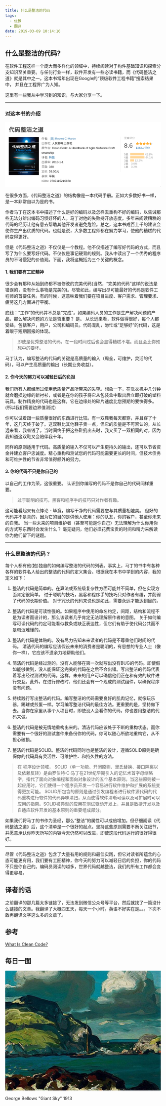 ```yaml
---
title: 什么是整洁的代码
tags:
  - 优雅
  - 翻译
date: 2019-03-09 10:14:16
---
```


什么是整洁的代码?
--------------

在软件工程这样一个庞大而多样化的领域中，持续阅读对于构件基础知识和探索分支知识至关重要。与任何行业一样，软件开发有一些必读书籍，而《代码整洁之道》就是其中之一。这本书常年出现在Google的“顶级软件工程书籍”搜索结果中， 并且在工程界广为人知。

这里有一些我从中学习到的知识，与大家分享一下。

<!-- more -->

---

### 对这本书的介绍

![](/images/Screenshot_20190307_203505.png)

在很多方面，《代码整洁之道》的结构像是一本代码手册。正如大多数好书一样，是一本非常自以为是的书。

作者马丁在这本书中描述了什么是好的编码以及怎样去重构不好的编码，以告诫那些无法分辨出编码习惯好坏的人。马丁对他的失败持开放态度。多年来阅读糟糕的代码的经历让他有意去帮助其他开发者避免危险。总之，这本书成百上千的建议会使你生产出优质的代码。也就是说，大多数工程师都在努力学习，使他的糟糕的代码变得更好。

但是《代码整洁之道》不仅仅是一个教程。他不仅描述了编写好代码的方式，而且写了为什么要写好代码。不仅仅是事记硬背的规则。我从中读出了一个优秀的程序员的不可侵犯的价值观。下面，我将这概括为三个关键的概念。

#### **1\. 我们要有工匠精神**

很少会有那种从始到终都不被修改的完美代码(当然，“完美的代码”这样的说法是错误的，没有什么事物是完美的)。尽管如此，编写出尽可能最好的代码是软件工程师的首要任务。有的时候，这意味着我们要在项目进度、客户需求、管理要求、疲劳这几方面进行平衡。

底线：“工作”的代码并不总是“完成”。如果编码人员的工作是生产解决问题的产品，那么解决问题的方法是否重要？ 是。 从长远来看，软件做得很好，每个人都受益，包括客户，用户，公司和编码员。代码混乱，匆忙或“足够好”的代码，这是着眼于短期回报的体现。

> 即使是优秀整洁的代码，在一段时间过后也会显得糟糕不堪。而且会比你预想中的要坏。

马丁认为，编写整洁的代码的关键是高质量的输入（周全，可维护，灵活的代码），可以产生高质量的输出（长期业务收益）。

#### **2\. 你今天的努力可以减轻日后的负担**

我们所有人都经历过使用低质量产品所带来的失望。想象一下，​​在洗衣机中几分钟就会磨损边缘的新衬衫，或者是在你的孩子将它从包装盒中取出后立即打破的塑料玩具。制作精良的代码也是这样，它在边缘处的碎片速度比您预期的要快得多。(所以我们需要边界值测试)

你可以试着跟一些质量很好的东西进行比较。有一双鞋我每天都穿，并且穿了十年，这几天终于破了。这双鞋比其他鞋子贵一点，但它的质量是不可否认的，从长远来看，我省钱了。当时间终于把这些鞋扔出去时，我又买了一双相同的对，因为我知道这双鞋又会陪伴我十年。

同样的原则适用于代码。高质量的输入不仅可以产生更持久的输出，还可以节省资金并建立客户忠诚度。精心重构和测试您的代码可能需要更长的时间，但技术债务和可维护性的节省非常值得额外的努力。

#### **3\. 你的代码不只是你自己的**

以自己的工作为荣，这很重要。 认识到你编写的代码不是你自己的代码同样重要。

>过于聪明的技巧，黑客和程序手的技巧只对作者有趣。

这可能看起来有点悖论 - 毕竟，编写干净的代码需要您与其质量相媲美。 但好的代码并不是真的，因为它的目的是供他人使用：你的队友，你的客户，甚至你未来的自我。 当一些未来的项目维护者（甚至可能是你自己）无法理解为什么你用你的方式写东西时会发生什么？ 毫无疑问，他们必须花费宝贵的时间和精力来解读你为他们留下的谜题。


***

### 什么是整洁的代码？

每个人都有他(她)独自的如何编写整洁的代码的列表。事实上，马丁的书中有各种各样的软件名人给出的整洁的代码的定义集合。根据我在本书中学到的内容，我的定义如下：

1. 整洁的代码是简单的。在算法或系统级复杂性方面可能并不简单，但在实现方面肯定很简单。 过于聪明的技巧，黑客和程序手的技巧只对作者有趣，并削弱了代码的长期价值。 对于冗长的代码来说也是如此，需要永远才能达到目的。

2. 整洁的代码是可读性强的。如果程序中使用的命名约定，间距，结构和流程不是为读者而设计的，那么该读者几乎肯定无法理解原作者的意图。 关于如何编写可读代码的约定可能看似教条或缺乏表达性，但它们有助于使代码公共而不是晦涩难懂的。

3. 整洁的代码是体贴的。没有尽力告知未来读者的代码是不尊重他们时间的代码。 清洁代码的编写应该假设未来的消费者是聪明的，有思想的专业人士（像你一样），它应该不遗余力地帮助他们。

4. 简洁的代码是经过测的。没有人能够在第一次就写出没有BUG的代码。即使假如能够做到，没人能保证这完美的代码在之后不会出错。写出整洁的代码代表着写出经过测试的代码。这样，未来的用户可以确信他们正在和有效的软件进行交互。此外，在进行修改时，他们还会有一个现成的测试组件，以确保程序没有问题。

5. 持续践行写出整洁的代码。编写整洁的代码需要良好的肌肉记忆，就像玩乐器，踢球或煎蛋一样。学习编写整洁代码的最佳方法。更重要的是，坚持做下去。当你在家里从事个人项目时，即使没人会看你的代码，你也要用整洁的代码来做。

6. 整洁的代码是被无情地重构出来的。清洁代码应该处于不断的重构状态。而你需要有一个很好的测试套件来备份你的代码，你可以随心所欲地重构它，从不担心破损。

7. 整洁的代码是SOLID。整洁的代码同时也是整洁的设计，遵循SOLID原则是确保你的代码具有灵活性、可维护性、和持久性的方法。

> 在 程序设计领域， SOLID（单一功能、开闭原则、里氏替换、接口隔离以及依赖反转）是由罗伯特·C·马丁在21世纪早期引入的记忆术首字母缩略字，指代了面向对象编程和面向对象设计的五个基本原则。当这些原则被一起应用时，它们使得一个程序员开发一个容易进行软件维护和扩展的系统变得更加可能。 SOLID所包含的原则是通过引发编程者进行软件源代码的代码重构进行软件的代码异味清扫，从而使得软件清晰可读以及可扩展时可以应用的指南。SOLID被典型的应用在测试驱动开发上，并且是敏捷开发以及自适应软件开发的基本原则的重要组成部分。



如果我们将马丁的书作为圣经，那么“整洁”的属性可以成倍增加。但仔细阅读《代码整洁之道》后，这个清单是一个很好的起点。坚持这些原则需要不断关注细节，并愿意承认你昨天所写的内容今天仍然可以改进，即使这段代码运行的很好得很好。

***

尽管《代码整洁之道》包含了大量有用的规则和最佳实践，但它对读者所蕴含的心态可能更有用，我们要有工匠精神，你今天的努力可以减轻日后的负担，你的代码不只是你自己的。编码员阅读的越多，世界代码就越整洁，我们的所有工作都会变得更容易。


译者的话
--------
之前翻译的那几篇太多链接了，无法发到微信公众号等平台，然后就找了一篇没什么链接的文章。我翻译了大概四五天，每天一个小时。英语不好实在是。。。下次不敢再翻译文字这么多的文章了。


参考
----

[What Is Clean Code?](https://medium.com/s/story/reflections-on-clean-code-8c9b683277ca)

每日一图
----

![](/images/photo_2019-03-09_10-10-45.jpg)

George Bellows "Giant Sky" 1913
